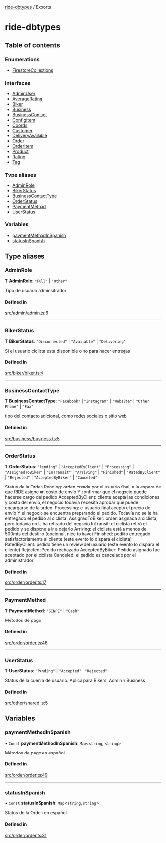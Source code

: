 [ride-dbtypes](README.md) / Exports

# ride-dbtypes

## Table of contents

### Enumerations

- [FirestoreCollections](enums/FirestoreCollections.md)

### Interfaces

- [AdminUser](interfaces/AdminUser.md)
- [AverageRating](interfaces/AverageRating.md)
- [Biker](interfaces/Biker.md)
- [Business](interfaces/Business.md)
- [BusinessContact](interfaces/BusinessContact.md)
- [ConfigItem](interfaces/ConfigItem.md)
- [Coords](interfaces/Coords.md)
- [Customer](interfaces/Customer.md)
- [DeliveryAvailable](interfaces/DeliveryAvailable.md)
- [Order](interfaces/Order.md)
- [OrderItem](interfaces/OrderItem.md)
- [Product](interfaces/Product.md)
- [Rating](interfaces/Rating.md)
- [Tag](interfaces/Tag.md)

### Type aliases

- [AdminRole](modules.md#adminrole)
- [BikerStatus](modules.md#bikerstatus)
- [BusinessContactType](modules.md#businesscontacttype)
- [OrderStatus](modules.md#orderstatus)
- [PaymentMethod](modules.md#paymentmethod)
- [UserStatus](modules.md#userstatus)

### Variables

- [paymentMethodInSpanish](modules.md#paymentmethodinspanish)
- [statusInSpanish](modules.md#statusinspanish)

## Type aliases

### AdminRole

Ƭ **AdminRole**: ``"Full"`` \| ``"Other"``

Tipo de usuario adminsitrador

#### Defined in

[src/admin/admin.ts:6](https://github.com/gatitolabs/ride-dbtypes/blob/5d6cff1/src/admin/admin.ts#L6)

___

### BikerStatus

Ƭ **BikerStatus**: ``"Disconnected"`` \| ``"Available"`` \| ``"Delivering"``

Si el usuario ciclista esta disponible o no para hacer entregas

#### Defined in

[src/biker/biker.ts:4](https://github.com/gatitolabs/ride-dbtypes/blob/5d6cff1/src/biker/biker.ts#L4)

___

### BusinessContactType

Ƭ **BusinessContactType**: ``"Facebook"`` \| ``"Instagram"`` \| ``"Website"`` \| ``"Other Phone"`` \| ``"Fax"``

tipo del contacto adicional, como redes sociales o sitio web

#### Defined in

[src/business/business.ts:5](https://github.com/gatitolabs/ride-dbtypes/blob/5d6cff1/src/business/business.ts#L5)

___

### OrderStatus

Ƭ **OrderStatus**: ``"Pending"`` \| ``"AcceptedByClient"`` \| ``"Processing"`` \| ``"AssignedToBiker"`` \| ``"InTransit"`` \| ``"Arriving"`` \| ``"Finished"`` \| ``"RatedByClient"`` \| ``"Rejected"`` \| ``"AcceptedByBiker"`` \| ``"Canceled"``

Status de la Orden
Pending: orden creada por el usuario final, a la espera de que RIDE asigne un costo de envío Y confirmar que el negocio puede hacerse cargo del pedido
AcceptedByClient: cliente acepta las condiciones y costo del envío, el negocio todavía necesita aprobar que puede encargarse de la orden.
Processing: el usuario final aceptó el precio de envío Y el negocio se encuentra preparando el pedido.  Todavía no se le ha entregado el pedido al ciclista.
AssignedToBiker: orden asignada a ciclista, pero todavía no la ha retirado del negocio
InTransit: el ciclista retiró el pedido y se dispone a ir a dejarlo
Arriving: el ciclista está a menos de 500mts del destino (opcional, nice to have)
Finished: pedido entregado satisfactoriamente al cliente (este evento lo dispara el ciclista)
RatedByClient: pedido tiene un review del usuario (este evento lo dispara el cliente)
Rejected: Pedido rechazado
AcceptedByBiker: Pedido asignado fue aceptado por el ciclista
Canceled: el pedido es cancelado por el administrador

#### Defined in

[src/order/order.ts:17](https://github.com/gatitolabs/ride-dbtypes/blob/5d6cff1/src/order/order.ts#L17)

___

### PaymentMethod

Ƭ **PaymentMethod**: ``"SINPE"`` \| ``"Cash"``

Metodos de pago

#### Defined in

[src/order/order.ts:46](https://github.com/gatitolabs/ride-dbtypes/blob/5d6cff1/src/order/order.ts#L46)

___

### UserStatus

Ƭ **UserStatus**: ``"Pending"`` \| ``"Accepted"`` \| ``"Rejected"``

Status de la cuenta de usuario.  Aplica para
Bikers, Admin y Business

#### Defined in

[src/other/shared.ts:5](https://github.com/gatitolabs/ride-dbtypes/blob/5d6cff1/src/other/shared.ts#L5)

## Variables

### paymentMethodInSpanish

• `Const` **paymentMethodInSpanish**: `Map`<`string`, `string`\>

Métodos de pago en español

#### Defined in

[src/order/order.ts:49](https://github.com/gatitolabs/ride-dbtypes/blob/5d6cff1/src/order/order.ts#L49)

___

### statusInSpanish

• `Const` **statusInSpanish**: `Map`<`string`, `string`\>

Status de la Orden en español

#### Defined in

[src/order/order.ts:31](https://github.com/gatitolabs/ride-dbtypes/blob/5d6cff1/src/order/order.ts#L31)
